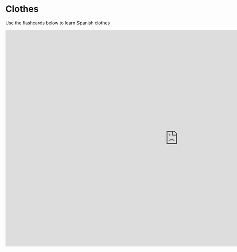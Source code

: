 <h1>Clothes</h1>
<p>Use the flashcards below to learn Spanish clothes</p>

<iframe src="https://h5p.org/h5p/embed/1096297" width="1090" height="682" frameborder="0" allowfullscreen="allowfullscreen" allow="geolocation *; microphone *; camera *; midi *; encrypted-media *"></iframe><script src="https://h5p.org/sites/all/modules/h5p/library/js/h5p-resizer.js" charset="UTF-8"></script>

